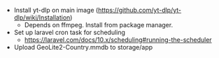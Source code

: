 - Install yt-dlp on main image (https://github.com/yt-dlp/yt-dlp/wiki/Installation)
  - Depends on ffmpeg. Install from package manager.
- Set up laravel cron task for scheduling
  - https://laravel.com/docs/10.x/scheduling#running-the-scheduler
- Upload GeoLite2-Country.mmdb to storage/app
